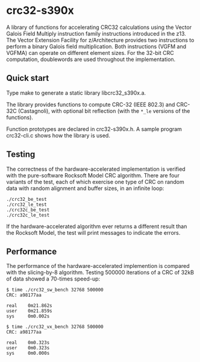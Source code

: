 crc32-s390x
===========

A library of functions for accelerating CRC32 calculations using the
Vector Galois Field Multiply instruction family instructions introduced in
the z13. The Vector Extension Facility for z/Architecture provides two
instructions to perform a binary Galois field multiplication. Both
instructions (VGFM and VGFMA) can operate on different element sizes.
For the 32-bit CRC computation, doublewords are used throughout the
implementation.

Quick start
-----------

Type make to generate a static library libcrc32\_s390x.a.

The library provides functions to compute CRC-32 (IEEE 802.3) and
CRC-32C (Castagnoli), with optional bit reflection (with the `*_le`
versions of the functions).

Function prototypes are declared in crc32-s390x.h. A sample program
crc32-cli.c shows how the library is used.

Testing
-------

The correctness of the hardware-accelerated implementation is verified
with the pure-software Rocksoft Model CRC algorithm. There are four
variants of the test, each of which exercise one type of CRC on random
data with random alignment and buffer sizes, in an infinite loop:

    ./crc32_be_test
    ./crc32_le_test
    ./crc32c_be_test
    ./crc32c_le_test

If the hardware-accelerated algorithm ever returns a different result
than the Rocksoft Model, the test will print messages to indicate the
errors.

Performance
-----------

The performance of the hardware-accelerated implemention is compared
with the slicing-by-8 algorithm. Testing 500000 iterations of a CRC
of 32kB of data showed a 70-times speed-up:

    $ time ./crc32_sw_bench 32768 500000
    CRC: a98177aa
    
    real    0m21.862s
    user    0m21.859s
    sys     0m0.002s
    
    $ time ./crc32_vx_bench 32768 500000
    CRC: a98177aa
    
    real    0m0.323s
    user    0m0.323s
    sys     0m0.000s

